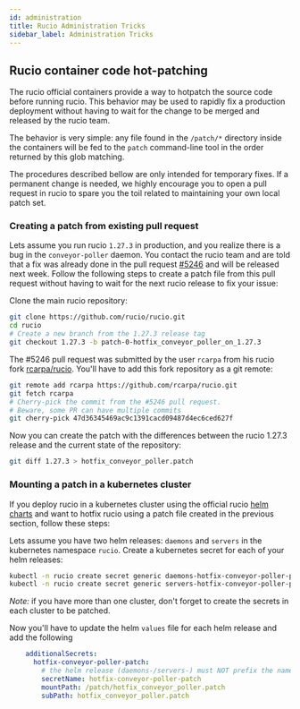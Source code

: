 ```yaml
---
id: administration
title: Rucio Administration Tricks
sidebar_label: Administration Tricks
---
```


## Rucio container code hot-patching

The rucio official containers provide a way to hotpatch the source code
before running rucio. This behavior may be used to rapidly fix a production
deployment without having to wait for the change to be merged and released by
the rucio team.

The behavior is very simple: any file found in the `/patch/*` directory inside
the containers will be fed to the `patch` command-line tool in the order
returned by this glob matching.

The procedures described bellow are only intended for temporary fixes. If a
permanent change is needed, we highly encourage you to open a pull request
in rucio to spare you the toil related to maintaining your own local patch set.

### Creating a patch from existing pull request

Lets assume you run rucio `1.27.3` in production, and you realize there is
a bug in the `conveyor-poller` daemon. You contact the rucio team and are
told that a fix was already done in the pull request
[#5246](https://github.com/rucio/rucio/pull/5246/commits)
and will be released next week. Follow
the following steps to create a patch file from this pull request without
having to wait for the next rucio release to fix your issue:

Clone the main rucio repository:

```bash
git clone https://github.com/rucio/rucio.git
cd rucio
# Create a new branch from the 1.27.3 release tag
git checkout 1.27.3 -b patch-0-hotfix_conveyor_poller_on_1.27.3
```

The #5246 pull request was submitted by the user `rcarpa` from his rucio
fork [rcarpa/rucio](https://github.com/rcarpa/rucio). You'll have to add
this fork repository as a git remote:

```bash
git remote add rcarpa https://github.com/rcarpa/rucio.git
git fetch rcarpa
# Cherry-pick the commit from the #5246 pull request.
# Beware, some PR can have multiple commits
git cherry-pick 47d36345469ac9c1391cacd09487d4ec6ced627f
```

Now you can create the patch with the differences between the rucio 1.27.3
release and the current state of the repository:

```bash
git diff 1.27.3 > hotfix_conveyor_poller.patch
```

### Mounting a patch in a kubernetes cluster

If you deploy rucio in a kubernetes cluster using the official rucio
[helm charts](https://github.com/rucio/helm-charts/) and want to hotfix
rucio using a patch file created in the previous section, follow these steps:

Lets assume you have two helm releases: `daemons` and `servers` in the
kubernetes namespace `rucio`. Create a kubernetes secret for each of your
helm releases:

```bash
kubectl -n rucio create secret generic daemons-hotfix-conveyor-poller-patch --from-file=hotfix_conveyor_poller.patch
kubectl -n rucio create secret generic servers-hotfix-conveyor-poller-patch --from-file=hotfix_conveyor_poller.patch
```

*Note:* if you have more than one cluster, don't forget to create the
secrets in each cluster to be patched.

Now you'll have to update the helm `values` file for each helm release and
add the following

```yaml
    additionalSecrets:
      hotfix-conveyor-poller-patch:
        # the helm release (daemons-/servers-) must NOT prefix the name
        secretName: hotfix-conveyor-poller-patch
        mountPath: /patch/hotfix_conveyor_poller.patch
        subPath: hotfix_conveyor_poller.patch
```
